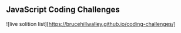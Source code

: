 ## JavaScript Coding Challenges
![live solition list][https://brucehillwalley.github.io/coding-challenges/]


